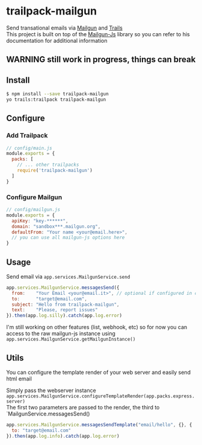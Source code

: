 # trailpack-mailgun
Send transational emails via [Mailgun](https://www.mailgun.com/) and [Trails](http://trailsjs.io)  
This project is built on top of the [Mailgun-Js](https://github.com/bojand/mailgun-js) library so you can refer to his documentation for additional information

## WARNING still work in progress, things can break

## Install

```sh
$ npm install --save trailpack-mailgun
yo trails:trailpack trailpack-mailgun
```

## Configure

### Add Trailpack
```js
// config/main.js
module.exports = {
  packs: [
    // ... other trailpacks
    require('trailpack-mailgun')
  ]
}
```

### Configure Mailgun

```js
// config/mailgun.js
module.exports = {
  apiKey: "key-******",
  domain: "sandbox***.mailgun.org",
  defaultFrom: "Your name <your@email.here>",
  // you can use all mailgun-js options here
}
```

## Usage

Send email via `app.services.MailgunService.send`

```js
app.services.MailgunService.messagesSend({
  from:    "Your Email <your@email.it>", // optional if configured in config/mailgun.js
  to:      "target@email.com",
  subject: "Hello from trailpack-mailgun",
  text:    "Please, report issues"
}).then(app.log.silly).catch(app.log.error)
```

I'm still working on other features (list, webhook, etc) so for now you can access to the raw mailgun-js instance using
`app.services.MailgunService.getMailgunInstance()`

## Utils

You can configure the template render of your web server and easily send html email

Simply pass the webserver instance `app.services.MailgunService.configureTemplateRender(app.packs.express.server)`  
The first two parameters are passed to the render, the third to `MailgunService.messagesSend()

```js
app.services.MailgunService.messagesSendTemplate("email/hello", {}, {
  to: "target@email.com"
}).then(app.log.info).catch(app.log.error)
```
